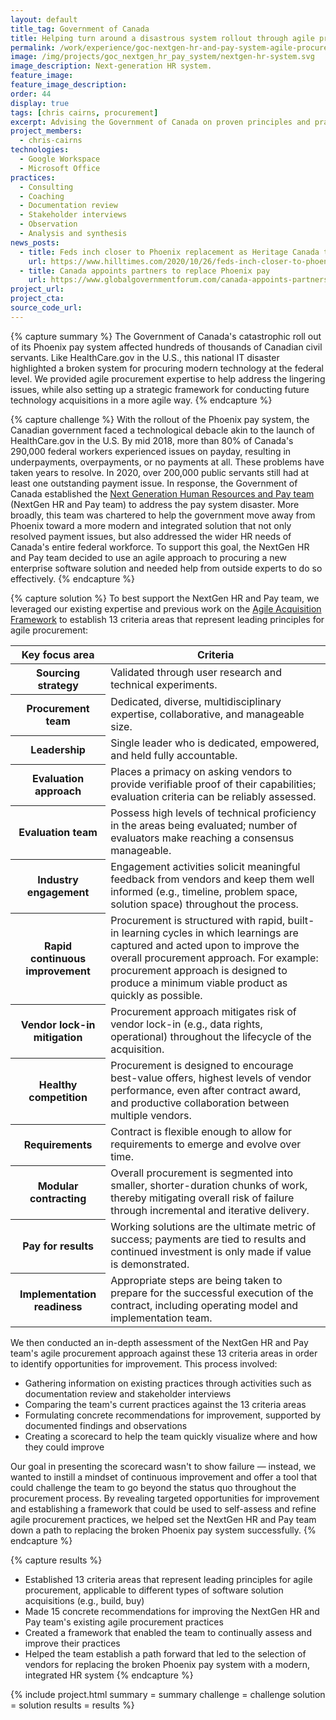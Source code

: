 ```yaml
---
layout: default
title_tag: Government of Canada
title: Helping turn around a disastrous system rollout through agile procurement
permalink: /work/experience/goc-nextgen-hr-and-pay-system-agile-procurement/
image: /img/projects/goc_nextgen_hr_pay_system/nextgen-hr-system.svg
image_description: Next-generation HR system.
feature_image:
feature_image_description:
order: 44
display: true
tags: [chris cairns, procurement]
excerpt: Advising the Government of Canada on proven principles and practices for using agile procurement to recover from a botched HR pay system rollout and to make more reliable technology acquisitions going forward.
project_members:
  - chris-cairns
technologies:
  - Google Workspace
  - Microsoft Office
practices:
  - Consulting
  - Coaching
  - Documentation review
  - Stakeholder interviews
  - Observation
  - Analysis and synthesis
news_posts:
  - title: Feds inch closer to Phoenix replacement as Heritage Canada tapped for exploratory phase of Next Generation HR and pay system
    url: https://www.hilltimes.com/2020/10/26/feds-inch-closer-to-phoenix-replacement-as-heritage-canada-tapped-for-exploratory-phase-of-next-generation-hr-and-pay-system/269095
  - title: Canada appoints partners to replace Phoenix pay
    url: https://www.globalgovernmentforum.com/canada-appoints-partners-to-replace-phoenix-pay-system/
project_url:
project_cta:
source_code_url:
---
```


{% capture summary %}
The Government of Canada's catastrophic roll out of its Phoenix pay system affected hundreds of thousands of Canadian civil servants. Like HealthCare.gov in the U.S., this national IT disaster highlighted a broken system for procuring modern technology at the federal level. We provided agile procurement expertise to help address the lingering issues, while also setting up a strategic framework for conducting future technology acquisitions in a more agile way.
{% endcapture %}

{% capture challenge %}
With the rollout of the Phoenix pay system, the Canadian government faced a technological debacle akin to the launch of HealthCare.gov in the U.S. By mid 2018, more than 80% of Canada's 290,000 federal workers experienced issues on payday, resulting in underpayments, overpayments, or no payments at all. These problems have taken years to resolve. In 2020, over 200,000 public servants still had at least one outstanding payment issue. In response, the Government of Canada established the [Next Generation Human Resources and Pay team](https://www.canada.ca/en/shared-services/corporate/next-generation-human-resources-pay-system.html) (NextGen HR and Pay team) to address the pay system disaster. More broadly, this team was chartered to help the government move away from Phoenix toward a more modern and integrated solution that not only resolved payment issues, but also addressed the wider HR needs of Canada's entire federal workforce. To support this goal, the NextGen HR and Pay team decided to use an agile approach to procuring a new enterprise software solution and needed help from outside experts to do so effectively.
{% endcapture %}

{% capture solution %}
To best support the NextGen HR and Pay team, we leveraged our existing expertise and previous work on the [Agile Acquisition Framework]({{site.baseurl}}/work/experience/agile-acquisition-framework) to establish 13 criteria areas that represent leading principles for agile procurement:

<table class="post-table">
  <thead>
    <tr>
      <th scope="col">Key focus area</th>
      <th scope="col">Criteria</th>
    </tr>
  </thead>
  <tbody>
    <tr>
      <th scope="row">Sourcing strategy</th>
      <td>
        Validated through user research and technical experiments.
      </td>
    </tr>
    <tr>
      <th scope="row">Procurement team</th>
      <td>
        Dedicated, diverse, multidisciplinary expertise, collaborative, and manageable size.
      </td>
    </tr>
    <tr>
      <th scope="row">Leadership</th>
      <td>
        Single leader who is dedicated, empowered, and held fully accountable.
      </td>
    </tr>
    <tr>
      <th scope="row">Evaluation approach</th>
      <td>
        Places a primacy on asking vendors to provide verifiable proof of their capabilities; evaluation criteria can be reliably assessed.
      </td>
    </tr>
    <tr>
      <th scope="row">Evaluation team</th>
      <td>
        Possess high levels of technical proficiency in the areas being evaluated; number of evaluators make reaching a consensus manageable.
      </td>
    </tr>
    <tr>
      <th scope="row">Industry engagement</th>
      <td>
        Engagement activities solicit meaningful feedback from vendors and keep them well informed (e.g., timeline, problem space, solution space) throughout the process.
      </td>
    </tr>
    <tr>
      <th scope="row">Rapid continuous improvement</th>
      <td>
        Procurement is structured with rapid, built-in learning cycles in which learnings are captured and acted upon to improve the overall procurement approach. For example: procurement approach is designed to produce a minimum viable product as quickly as possible.
      </td>
    </tr>
    <tr>
      <th scope="row">Vendor lock-in mitigation</th>
      <td>
        Procurement approach mitigates risk of vendor lock-in (e.g., data rights, operational) throughout the lifecycle of the acquisition.
      </td>
    </tr>
    <tr>
      <th scope="row">Healthy competition</th>
      <td>
        Procurement is designed to encourage best-value offers, highest levels of vendor performance, even after contract award, and productive collaboration between multiple vendors.
      </td>
    </tr>
    <tr>
      <th scope="row">Requirements</th>
      <td>
        Contract is flexible enough to allow for requirements to emerge and evolve over time.
      </td>
    </tr>
    <tr>
      <th scope="row">Modular contracting</th>
      <td>
        Overall procurement is segmented into smaller, shorter-duration chunks of work, thereby mitigating overall risk of failure through incremental and iterative delivery.
      </td>
    </tr>
    <tr>
      <th scope="row">Pay for results</th>
      <td>
        Working solutions are the ultimate metric of success; payments are tied to results and continued investment is only made if value is demonstrated.
      </td>
    </tr>
    <tr>
      <th scope="row">Implementation readiness</th>
      <td>
        Appropriate steps are being taken to prepare for the successful execution of the contract, including operating model and implementation team.
      </td>
    </tr>
  </tbody>
</table>

We then conducted an in-depth assessment of the NextGen HR and Pay team's agile procurement approach against these 13 criteria areas in order to identify opportunities for improvement. This process involved:

- Gathering information on existing practices through activities such as documentation review and stakeholder interviews
- Comparing the team's current practices against the 13 criteria areas
- Formulating concrete recommendations for improvement, supported by documented findings and observations
- Creating a scorecard to help the team quickly visualize where and how they could improve

Our goal in presenting the scorecard wasn't to show failure — instead, we wanted to instill a mindset of continuous improvement and offer a tool that could challenge the team to go beyond the status quo throughout the procurement process. By revealing targeted opportunities for improvement and establishing a framework that could be used to self-assess and refine agile procurement practices, we helped set the NextGen HR and Pay team down a path to replacing the broken Phoenix pay system successfully.
{% endcapture %}

{% capture results %}
- Established 13 criteria areas that represent leading principles for agile procurement, applicable to different types of software solution acquisitions (e.g., build, buy)
- Made 15 concrete recommendations for improving the NextGen HR and Pay team's existing agile procurement practices
- Created a framework that enabled the team to continually assess and improve their practices
- Helped the team establish a path forward that led to the selection of vendors for replacing the broken Phoenix pay system with a modern, integrated HR system
{% endcapture %}

{% include project.html
  summary = summary
  challenge = challenge
  solution = solution
  results = results
%}
